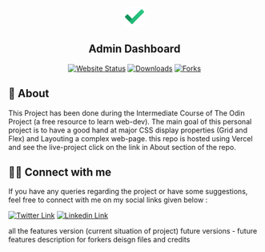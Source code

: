 <p align="center">
  <a href="" rel="noopener">
 <img width=40px height=40px src="assets\icons8-done-48.png" alt="Project logo"></a>
</p> 
<h2 align="center">Admin Dashboard</h2>
<div align="center">
 
  [![Website Status](https://img.shields.io/website-up-down-green-red/http/monip.org.svg)](https://ad-v1.vercel.app/)
  [![Downloads](https://img.shields.io/github/downloads/{DebasishSahoo10}/{admin-dashboard}/total.svg)]()
  [![Forks](https://img.shields.io/github/forks/{username}/{repo-name}.svg)]()

</div>


## 🧐 About
This Project has been done during the Intermediate Course of The Odin Project (a free resource to learn web-dev). The main goal of this personal project is to have a good hand at major CSS display properties (Grid and Flex) and Layouting a complex web-page. this repo is hosted using Vercel and see the live-project click on the link in About section of the repo.
## 🤜🤛 Connect with me
If you have any queries regarding the project or have some suggestions, feel free to connect with me on my social links given below :

[![Twitter Link](https://img.shields.io/badge/Twitter-1DA1F2?style=for-the-badge&logo=twitter&logoColor=white)](https://twitter.com/dddddddeeeeevvv)
[![Linkedin Link](https://img.shields.io/badge/LinkedIn-0077B5?style=for-the-badge&logo=linkedin&logoColor=white)](https://www.linkedin.com/in/debasishsahoo1998)






all the features
version (current situation of project)
future versions - future features
description for forkers
deisgn files and credits